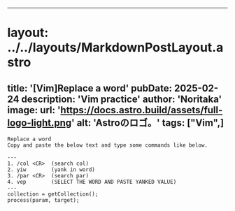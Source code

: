 
---
# layout: ../../layouts/MarkdownPostLayout.astro
title: '[Vim]Replace a word'
pubDate: 2025-02-24
description: 'Vim practice'
author: 'Noritaka'
image:
    url: 'https://docs.astro.build/assets/full-logo-light.png'
    alt: 'Astroのロゴ。'
tags: ["Vim",]
---


```
Replace a word
Copy and paste the below text and type some commands like below.

---
1. /col <CR>  (search col)
2. yiw        (yank in word)
3. /par <CR>  (search par)
4. vep        (SELECT THE WORD AND PASTE YANKED VALUE)
---
collection = getCollection();
process(param, target);
```
